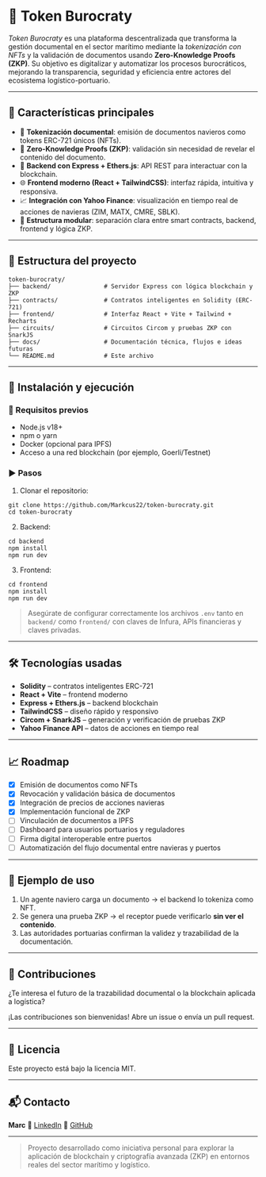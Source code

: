 

# 🚢 Token Burocraty

*Token Burocraty* es una plataforma descentralizada que transforma la gestión documental en el sector marítimo mediante la *tokenización con NFTs* y la validación de documentos usando **Zero-Knowledge Proofs (ZKP)**. Su objetivo es digitalizar y automatizar los procesos burocráticos, mejorando la transparencia, seguridad y eficiencia entre actores del ecosistema logístico-portuario.

---

## 📌 Características principales

* 🔐 **Tokenización documental**: emisión de documentos navieros como tokens ERC-721 únicos (NFTs).
* 🧠 **Zero-Knowledge Proofs (ZKP)**: validación sin necesidad de revelar el contenido del documento.
* 🔗 **Backend con Express + Ethers.js**: API REST para interactuar con la blockchain.
* 🌐 **Frontend moderno (React + TailwindCSS)**: interfaz rápida, intuitiva y responsiva.
* 📈 **Integración con Yahoo Finance**: visualización en tiempo real de acciones de navieras (ZIM, MATX, CMRE, SBLK).
* 🧱 **Estructura modular**: separación clara entre smart contracts, backend, frontend y lógica ZKP.

---

## 📂 Estructura del proyecto

```
token-burocraty/
├── backend/               # Servidor Express con lógica blockchain y ZKP
├── contracts/             # Contratos inteligentes en Solidity (ERC-721)
├── frontend/              # Interfaz React + Vite + Tailwind + Recharts
├── circuits/              # Circuitos Circom y pruebas ZKP con SnarkJS
├── docs/                  # Documentación técnica, flujos e ideas futuras
└── README.md              # Este archivo
```

---

## 🚀 Instalación y ejecución

### 🔧 Requisitos previos

* Node.js v18+
* npm o yarn
* Docker (opcional para IPFS)
* Acceso a una red blockchain (por ejemplo, Goerli/Testnet)

### ▶️ Pasos

1. Clonar el repositorio:

```
git clone https://github.com/Markcus22/token-burocraty.git
cd token-burocraty
```

2. Backend:

```
cd backend
npm install
npm run dev
```

3. Frontend:

```
cd frontend
npm install
npm run dev
```

> Asegúrate de configurar correctamente los archivos `.env` tanto en `backend/` como `frontend/` con claves de Infura, APIs financieras y claves privadas.

---

## 🛠 Tecnologías usadas

* **Solidity** – contratos inteligentes ERC-721
* **React + Vite** – frontend moderno
* **Express + Ethers.js** – backend blockchain
* **TailwindCSS** – diseño rápido y responsivo
* **Circom + SnarkJS** – generación y verificación de pruebas ZKP
* **Yahoo Finance API** – datos de acciones en tiempo real

---

## 📈 Roadmap

* [x] Emisión de documentos como NFTs
* [x] Revocación y validación básica de documentos
* [x] Integración de precios de acciones navieras
* [x] Implementación funcional de ZKP
* [ ] Vinculación de documentos a IPFS
* [ ] Dashboard para usuarios portuarios y reguladores
* [ ] Firma digital interoperable entre puertos
* [ ] Automatización del flujo documental entre navieras y puertos

---

## 🧪 Ejemplo de uso

1. Un agente naviero carga un documento → el backend lo tokeniza como NFT.
2. Se genera una prueba ZKP → el receptor puede verificarlo **sin ver el contenido**.
3. Las autoridades portuarias confirman la validez y trazabilidad de la documentación.

---

## 🤝 Contribuciones

¿Te interesa el futuro de la trazabilidad documental o la blockchain aplicada a logística?

¡Las contribuciones son bienvenidas!
Abre un issue o envía un pull request.

---

## 📜 Licencia

Este proyecto está bajo la licencia MIT.

---

## 📬 Contacto

**Marc**
🔗 [LinkedIn](https://linkedin.com/in/tu-usuario)
🐙 [GitHub](https://github.com/Markcus22)

---

> Proyecto desarrollado como iniciativa personal para explorar la aplicación de blockchain y criptografía avanzada (ZKP) en entornos reales del sector marítimo y logístico.


